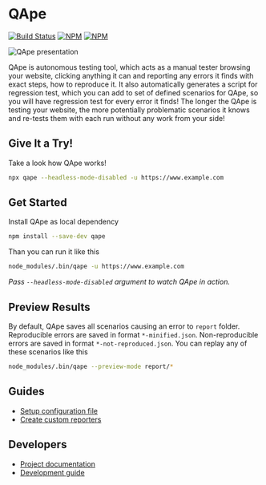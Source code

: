 # QApe
[![Build Status](https://travis-ci.com/seznam/QApe.svg?branch=master)](https://travis-ci.com/seznam/QApe)
[![NPM](https://img.shields.io/npm/v/qape.svg)](https://nodei.co/npm/qape/)
[![NPM](https://img.shields.io/badge/powered%20by-puppeteer-blue.svg)](https://github.com/GoogleChrome/puppeteer)

![QApe presentation](https://user-images.githubusercontent.com/755134/49812102-f2fca280-fd64-11e8-84de-3a1bac422216.gif)

QApe is autonomous testing tool, which acts as a manual tester browsing your website, clicking anything it can and reporting any errors it finds with exact steps, how to reproduce it. It also automatically generates a script for regression test, which you can add to set of defined scenarios for QApe, so you will have regression test for every error it finds! The longer the QApe is testing your website, the more potentially problematic scenarios it knows and re-tests them with each run without any work from your side!

## Give It a Try!
Take a look how QApe works!

```bash
npx qape --headless-mode-disabled -u https://www.example.com
```

## Get Started
Install QApe as local dependency
```bash
npm install --save-dev qape
```

Than you can run it like this
```bash
node_modules/.bin/qape -u https://www.example.com
```
*Pass `--headless-mode-disabled` argument to watch QApe in action.*

## Preview Results
By default, QApe saves all scenarios causing an error to `report` folder. Reproducible errors are saved in format `*-minified.json`. Non-reproducible errors are saved in format `*-not-reproduced.json`. You can replay any of these scenarios like this
```bash
node_modules/.bin/qape --preview-mode report/*
```

## Guides
- [Setup configuration file](./docs/Config.md)
- [Create custom reporters]('./docs/Reporters.md')

## Developers
- [Project documentation](./docs/devs/Documentation.md)
- [Development guide](./docs/devs/Development.md)
